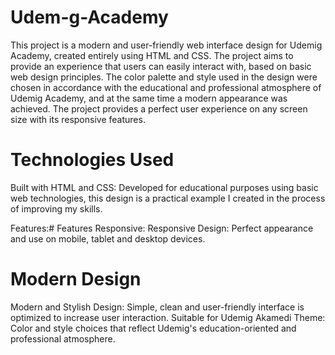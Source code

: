 # Udem-g-Academy
This project is a modern and user-friendly web interface design for Udemig Academy, created entirely using HTML and CSS. The project aims to provide an experience that users can easily interact with, based on basic web design principles.
The color palette and style used in the design were chosen in accordance with the educational and professional atmosphere of Udemig Academy, and at the same time a modern appearance was achieved. The project provides a perfect user experience on any screen size with its responsive features.

# Technologies Used
Built with HTML and CSS: Developed for educational purposes using basic web technologies, this design is a practical example I created in the process of improving my skills.

Features:# Features
Responsive:
Responsive Design: Perfect appearance and use on mobile, tablet and desktop devices.

# Modern Design
Modern and Stylish Design: Simple, clean and user-friendly interface is optimized to increase user interaction. Suitable for Udemig Akamedi Theme: Color and style choices that reflect Udemig's education-oriented and professional atmosphere.
